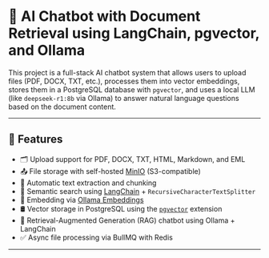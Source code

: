 # 🧠 AI Chatbot with Document Retrieval using LangChain, pgvector, and Ollama

This project is a full-stack AI chatbot system that allows users to upload files (PDF, DOCX, TXT, etc.), processes them into vector embeddings, stores them in a PostgreSQL database with `pgvector`, and uses a local LLM (like `deepseek-r1:8b` via Ollama) to answer natural language questions based on the document content.

---

## 🚀 Features

- 🗂️ Upload support for PDF, DOCX, TXT, HTML, Markdown, and EML
- 📤 File storage with self-hosted [MinIO](https://min.io/) (S3-compatible)
- 📄 Automatic text extraction and chunking
- 🔎 Semantic search using [LangChain](https://js.langchain.com/) + `RecursiveCharacterTextSplitter`
- 🧠 Embedding via [Ollama Embeddings](https://github.com/langchain-ai/langchainjs)
- 🛢️ Vector storage in PostgreSQL using the [`pgvector`](https://github.com/pgvector/pgvector) extension
- 💬 Retrieval-Augmented Generation (RAG) chatbot using Ollama + LangChain
- ✅ Async file processing via BullMQ with Redis

---